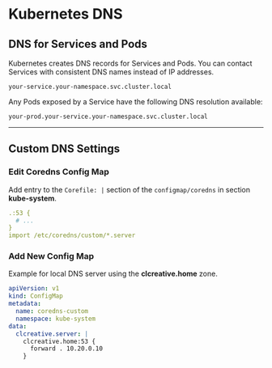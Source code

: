 # Kubernetes DNS

## DNS for Services and Pods

Kubernetes creates DNS records for Services and Pods. You can contact Services with consistent DNS names instead of IP addresses.

```
your-service.your-namespace.svc.cluster.local
```

Any Pods exposed by a Service have the following DNS resolution available:

```
your-prod.your-service.your-namespace.svc.cluster.local
```

---
## Custom DNS Settings

### Edit Coredns Config Map

Add entry to the `Corefile: |` section of the `configmap/coredns` in section **kube-system**.

```yml
.:53 {
  # ...
}
import /etc/coredns/custom/*.server
```

### Add New Config Map

Example for local DNS server using the **clcreative.home** zone.

```yml
apiVersion: v1
kind: ConfigMap
metadata:
  name: coredns-custom
  namespace: kube-system
data:
  clcreative.server: |
    clcreative.home:53 {
      forward . 10.20.0.10
    }
```